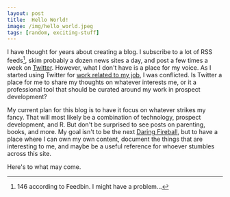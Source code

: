 ```yaml
---
layout: post
title:  Hello World!
image: /img/hello_world.jpeg
tags: [random, exciting-stuff]
---
```


I have thought for years about creating a blog. I subscribe to a lot of RSS feeds[^1], skim probably a dozen news sites a day, and post a few times a week on [Twitter](https://twitter.com/_MattFarrow). However, what I don't have is a place for my voice. As I started using Twitter for [work related to my job](https://twitter.com/APRA_NT), I was conflicted. Is Twitter a place for me to share my thoughts on whatever interests me, or it a professional tool that should be curated around my work in prospect development?

My current plan for this blog is to have it focus on whatever strikes my fancy. That will most likely be a combination of technology, prospect development, and R. But don't be surprised to see posts on parenting, books, and more. My goal isn't to be the next [Daring Fireball](http://daringfireball.net/), but to have a place where I can own my own content, document the things that are interesting to me, and maybe be a useful reference for whoever stumbles across this site.

Here's to what may come. 

[^1]: 146 according to Feedbin. I might have a problem...
